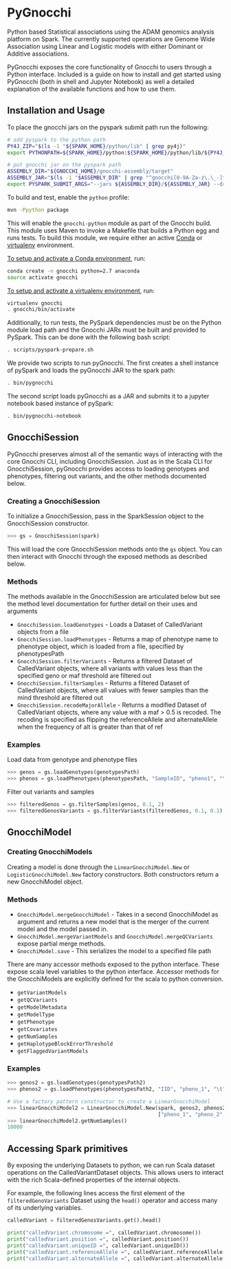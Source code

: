 # PyGnocchi

Python based Statistical associations using the ADAM genomics analysis platform on Spark. The currently supported operations are Genome Wide Association using Linear and Logistic models with either Dominant or Additive associations.

PyGnocchi exposes the core functionality of Gnocchi to users through a Python interface. Included is a guide on how to install and get started using PyGnocchi (both in shell and Jupyter Notebook) as well a detailed explanation of the available functions and how to use them.

## Installation and Usage
To place the gnocchi jars on the pyspark submit path run the following:

```bash
# add pyspark to the python path
PY4J_ZIP="$(ls -1 "${SPARK_HOME}/python/lib" | grep py4j)"
export PYTHONPATH=${SPARK_HOME}/python:${SPARK_HOME}/python/lib/${PY4J_ZIP}:${PYTHONPATH}

# put gnocchi jar on the pyspark path
ASSEMBLY_DIR="${GNOCCHI_HOME}/gnocchi-assembly/target"
ASSEMBLY_JAR="$(ls -1 "$ASSEMBLY_DIR" | grep "^gnocchi[0-9A-Za-z\.\_-]*\.jar$" | grep -v -e javadoc -e sources || true)"
export PYSPARK_SUBMIT_ARGS="--jars ${ASSEMBLY_DIR}/${ASSEMBLY_JAR} --driver-class-path ${ASSEMBLY_DIR}/${ASSEMBLY_JAR} pyspark-shell"
```


To build and test, enable the `python` profile:

```bash
mvn -Ppython package
```

This will enable the `gnocchi-python` module as part of the Gnocchi build. This module
uses Maven to invoke a Makefile that builds a Python egg and runs tests. To
build this module, we require either an active [Conda](https://conda.io/) or
[virtualenv](https://virtualenv.pypa.io/en/stable/) environment.

[To setup and activate a Conda
environment](https://conda.io/docs/using/envs.html), run:

```bash
conda create -n gnocchi python=2.7 anaconda
source activate gnocchi
```

[To setup and activate a virtualenv
environment](https://virtualenv.pypa.io/en/stable/userguide/#usage), run:

```bash
virtualenv gnocchi
. gnocchi/bin/activate
```

Additionally, to run tests, the PySpark dependencies must be on the Python module
load path and the Gnocchi JARs must be built and provided to PySpark. This can be
done with the following bash script:

```bash
. scripts/pyspark-prepare.sh
```

We provide two scripts to run pyGnocchi. The first creates a shell instance of pySpark and loads the pyGnocchi JAR to the spark path:

```bash
. bin/pygnocchi
```

The second script loads pyGnocchi as a JAR and submits it to a jupyter notebook based instance of pySpark:

```bash
. bin/pygnocchi-notebook
```

## GnocchiSession

PyGnocchi preserves almost all of the semantic ways of interacting with the core Gnocchi CLI, including GnocchiSession. Just as in the Scala CLI for GnocchiSession, pyGnocchi provides access to loading genotypes and phenotypes, filtering out variants, and the other methods documented below.

### Creating a GnocchiSession

To initialize a GnocchiSession, pass in the SparkSession object to the GnocchiSession constructor.

```python
>>> gs = GnocchiSession(spark)
```

This will load the core GnocchiSession methods onto the `gs` object. You can then interact with Gnocchi through the exposed methods as described below.

### Methods

The methods available in the GnocchiSession are articulated below but see the method level documentation for further detail on their uses and arguments

- `GnocchiSession.loadGenotypes` - Loads a Dataset of CalledVariant objects from a file
- `GnocchiSession.loadPhenotypes` - Returns a map of phenotype name to phenotype object, which is loaded from a file, specified by phenotypesPath
- `GnocchiSession.filterVariants` - Returns a filtered Dataset of CalledVariant objects, where all variants with values less than the specified geno or maf threshold are filtered out
- `GnocchiSession.filterSamples` - Returns a filtered Dataset of CalledVariant objects, where all values with fewer samples than the mind threshold are filtered out
- `GnocchiSession.recodeMajorAllele` - Returns a modified Dataset of CalledVariant objects, where any value with a maf > 0.5 is recoded. The recoding is specified as flipping the referenceAllele and alternateAllele when the frequency of alt is greater than that of ref

### Examples

Load data from genotype and phenotype files
```python
>>> genos = gs.loadGenotypes(genotypesPath)
>>> phenos = gs.loadPhenotypes(phenotypesPath, "SampleID", "pheno1", "\t")
```

Filter out variants and samples
```python
>>> filteredGenos = gs.filterSamples(genos, 0.1, 2)
>>> filteredGenosVariants = gs.filterVariants(filteredGenos, 0.1, 0.1)
```

## GnocchiModel 

### Creating GnocchiModels

Creating a model is done through the `LinearGnocchiModel.New` or `LogisticGnocchiModel.New` factory constructors. Both constructors return a new GnocchiModel object.

### Methods

- `GnocchiModel.mergeGnocchiModel` - Takes in a second GnocchiModel as argument and returns a new model that is the merger of the current model and the model passed in.
- `GnocchiModel.mergeVariantModels` and `GnocchiModel.mergeQCVariants` expose partial merge methods.
- `GnocchiModel.save` - This serializes the model to a specified file path

There are many accessor methods exposed to the python interface. These expose scala level variables to the python interface. Accessor methods for the GnocchiModels are explicitly defined for the scala to python conversion. 
- `getVariantModels`
- `getQCVariants`
- `getModelMetadata`
- `getModelType`
- `getPhenotype`
- `getCovariates`
- `getNumSamples`
- `getHaplotypeBlockErrorThreshold`
- `getFlaggedVariantModels`

### Examples

```python
>>> genos2 = gs.loadGenotypes(genotypesPath2)
>>> phenos2 = gs.loadPhenotypes(phenotypesPath2, "IID", "pheno_1", "\t")

# Use a factory pattern constructor to create a LinearGnocchiModel
>>> linearGnocchiModel2 = LinearGnocchiModel.New(spark, genos2, phenos2, 
                                                 ["pheno_1", "pheno_2", "pheno_3", "pheno_4", "pheno_5"])
>>> linearGnocchiModel2.getNumSamples()
10000                                             
```

## Accessing Spark primitives

By exposing the underlying Datasets to python, we can run Scala dataset operations on the CalledVariantDataset objects. This allows users to interact with the rich Scala-defined properties of the internal objects. 

For example, the following lines access the first element of the `filteredGenoVariants` Dataset using the `head()` operator and access many of its underlying variables.

```python
calledVariant = filteredGenosVariants.get().head()

print("calledVariant.chromosome =", calledVariant.chromosome())
print("calledVariant.position =", calledVariant.position())
print("calledVariant.uniqueID =", calledVariant.uniqueID())
print("calledVariant.referenceAllele =", calledVariant.referenceAllele())
print("calledVariant.alternateAllele =", calledVariant.alternateAllele())
```

<!-- ### Exposing Scala

The detailed technical specs for how this happens can be found documented at the [Py4J website](https://www.py4j.org/), but a brief summary is provided here. Essentially how PyGnocchi works is that we define Python wrappers for all the exposed classes and methods. However, in order for the Python wrapper to communicate with the raw Scala code we define an intermediary set of Java classes that act as middle-men for method calls and accesses to the Python object that are translated, using Py4J into requests to the Scala code. -->
